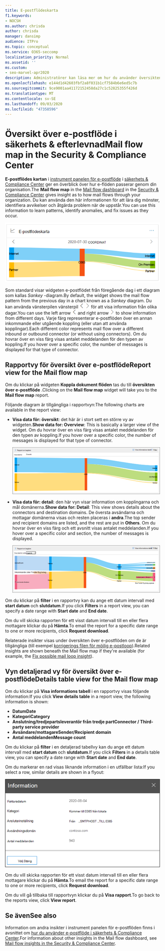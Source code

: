 ```yaml
---
title: E-postflödeskarta
f1.keywords:
- NOCSH
ms.author: chrisda
author: chrisda
manager: dansimp
audience: ITPro
ms.topic: conceptual
ms.service: O365-seccomp
localization_priority: Normal
ms.assetid: ''
ms.custom:
- seo-marvel-apr2020
description: Administratörer kan läsa mer om hur du använder översikten för e-postflöden i instrument panelen för e-postflöde i säkerhets & efterföljandekrav för att visualisera och spåra hur e-flöden kommer till och från sin organisation via kopplingar och utan att använda kopplingar.
ms.openlocfilehash: e144d1d42603fbf2a8f031b1cf7584b6e6ed5c7b
ms.sourcegitcommit: 9ce9001aa41172152458da27c1c52825355f426d
ms.translationtype: MT
ms.contentlocale: sv-SE
ms.lasthandoff: 09/03/2020
ms.locfileid: "47358596"
---
```

# <a name="mail-flow-map-in-the-security--compliance-center"></a><span data-ttu-id="bf1ff-103">Översikt över e-postflöde i säkerhets & efterlevnad</span><span class="sxs-lookup"><span data-stu-id="bf1ff-103">Mail flow map in the Security & Compliance Center</span></span>

<span data-ttu-id="bf1ff-104">**E-postflödes kartan** i [instrument panelen för e-postflöde](mail-flow-insights-v2.md) i [säkerhets & Compliance Center](https://protection.office.com) ger en överblick över hur e-flöden passerar genom din organisation.</span><span class="sxs-lookup"><span data-stu-id="bf1ff-104">The **Mail flow map** in the [Mail flow dashboard](mail-flow-insights-v2.md) in the [Security & Compliance Center](https://protection.office.com) gives insight as to how mail flows through your organization.</span></span> <span data-ttu-id="bf1ff-105">Du kan använda den här informationen för att lära dig mönster, identifiera avvikelser och åtgärda problem när de uppstår.</span><span class="sxs-lookup"><span data-stu-id="bf1ff-105">You can use this information to learn patterns, identify anomalies, and fix issues as they occur.</span></span>

![Widget för e-postflödes karta i instrument panelen för säkerhet &](../../media/mfi-mail-flow-map-widget.png)

<span data-ttu-id="bf1ff-107">Som standard visar widgeten e-postflödet från föregående dag i ett diagram som kallas *Sankey* -diagram.</span><span class="sxs-lookup"><span data-stu-id="bf1ff-107">By default, the widget shows the mail flow pattern from the previous day in a chart known as a *Sankey* diagram.</span></span> <span data-ttu-id="bf1ff-108">Du kan använda vänsterpilen vänsterpil ![ och HÖGERPIL ](../../media/scc-left-arrow.png) ![ ](../../media/scc-right-arrow.png) för att visa information från olika dagar.</span><span class="sxs-lookup"><span data-stu-id="bf1ff-108">You can use the left arrow ![Left arrow](../../media/scc-left-arrow.png) and right arrow ![Right arrow](../../media/scc-right-arrow.png) to show information from different days.</span></span> <span data-ttu-id="bf1ff-109">Varje färg representerar e-postflöden över en annan inkommande eller utgående koppling (eller utan att använda kopplingar).</span><span class="sxs-lookup"><span data-stu-id="bf1ff-109">Each different color represents mail flow over a different inbound or outbound connector (or without using connectors).</span></span> <span data-ttu-id="bf1ff-110">Om du hovrar över en viss färg visas antalet meddelanden för den typen av koppling.</span><span class="sxs-lookup"><span data-stu-id="bf1ff-110">If you hover over a specific color, the number of messages is displayed for that type of connector.</span></span>

## <a name="report-view-for-the-mail-flow-map"></a><span data-ttu-id="bf1ff-111">Rapportvy för översikt över e-postflöde</span><span class="sxs-lookup"><span data-stu-id="bf1ff-111">Report view for the Mail flow map</span></span>

<span data-ttu-id="bf1ff-112">Om du klickar på widgeten **Koppla dokument flöden** tas du till **översikten över e-postflöde** .</span><span class="sxs-lookup"><span data-stu-id="bf1ff-112">Clicking on the **Mail flow map** widget will take you to the **Mail flow map** report.</span></span>

<span data-ttu-id="bf1ff-113">Följande diagram är tillgängliga i rapportvyn:</span><span class="sxs-lookup"><span data-stu-id="bf1ff-113">The following charts are available in the report view:</span></span>

- <span data-ttu-id="bf1ff-114">**Visa data för: översikt**: det här är i stort sett en större vy av widgeten.</span><span class="sxs-lookup"><span data-stu-id="bf1ff-114">**Show data for: Overview**: This is basically a larger view of the widget.</span></span> <span data-ttu-id="bf1ff-115">Om du hovrar över en viss färg visas antalet meddelanden för den typen av koppling.</span><span class="sxs-lookup"><span data-stu-id="bf1ff-115">If you hover over a specific color, the number of messages is displayed for that type of connector.</span></span>

  ![Vyn Översikt i rapporten e-postflödes karta](../../media/mfi-mail-flow-map-report-overview.png)

- <span data-ttu-id="bf1ff-117">**Visa data för: detail**: den här vyn visar information om kopplingarna och mål domänerna.</span><span class="sxs-lookup"><span data-stu-id="bf1ff-117">**Show data for: Detail**: This view shows details about the connectors and destination domains.</span></span> <span data-ttu-id="bf1ff-118">De översta avsändarna och mottagar domänerna visas och resten placeras i **andra**.</span><span class="sxs-lookup"><span data-stu-id="bf1ff-118">The top sender and recipient domains are listed, and the rest are put in **Others**.</span></span> <span data-ttu-id="bf1ff-119">Om du hovrar över en viss färg och ett avsnitt visas antalet meddelanden.</span><span class="sxs-lookup"><span data-stu-id="bf1ff-119">If you hover over a specific color and section, the number of messages is displayed.</span></span>

  ![Detaljvyn i rapporten dokument flödes karta](../../media/mfi-mail-flow-map-report-detail.png)

<span data-ttu-id="bf1ff-121">Om du klickar på **filter** i en rapportvy kan du ange ett datum intervall med **start datum** och **slutdatum**.</span><span class="sxs-lookup"><span data-stu-id="bf1ff-121">If you click **Filters** in a report view, you can specify a date range with **Start date** and **End date**.</span></span>

<span data-ttu-id="bf1ff-122">Om du vill skicka rapporten för ett visst datum intervall till en eller flera mottagare klickar du på **Hämta**.</span><span class="sxs-lookup"><span data-stu-id="bf1ff-122">To email the report for a specific date range to one or more recipients, click **Request download**.</span></span>

<span data-ttu-id="bf1ff-123">Relaterade insikter visas under översikten över e-postflöden om de är tillgängliga (till exempel [korrigerings filen för möjlig e-postloop](mfi-mail-loop-insight.md)).</span><span class="sxs-lookup"><span data-stu-id="bf1ff-123">Related insights are shown beneath the Mail flow map if they're available (for example, the [Fix possible mail loop insight](mfi-mail-loop-insight.md)).</span></span>

## <a name="details-table-view-for-the-mail-flow-map"></a><span data-ttu-id="bf1ff-124">Vyn detaljerad vy för översikt över e-postflöde</span><span class="sxs-lookup"><span data-stu-id="bf1ff-124">Details table view for the Mail flow map</span></span>

<span data-ttu-id="bf1ff-125">Om du klickar på **Visa informations tabell** i en rapportvy visas följande information:</span><span class="sxs-lookup"><span data-stu-id="bf1ff-125">If you click **View details table** in a report view, the following information is shown:</span></span>

- <span data-ttu-id="bf1ff-126">**Datum**</span><span class="sxs-lookup"><span data-stu-id="bf1ff-126">**Date**</span></span>
- <span data-ttu-id="bf1ff-127">**Kategori**</span><span class="sxs-lookup"><span data-stu-id="bf1ff-127">**Category**</span></span>
- <span data-ttu-id="bf1ff-128">**Anslutning/tredjepartsleverantör från tredje part**</span><span class="sxs-lookup"><span data-stu-id="bf1ff-128">**Connector / Third-party service provider**</span></span>
- <span data-ttu-id="bf1ff-129">**Avsändare/mottagare**</span><span class="sxs-lookup"><span data-stu-id="bf1ff-129">**Sender/Recipient domain**</span></span>
- <span data-ttu-id="bf1ff-130">**Antal meddelanden**</span><span class="sxs-lookup"><span data-stu-id="bf1ff-130">**Message count**</span></span>

<span data-ttu-id="bf1ff-131">Om du klickar på **filter** i en detaljerad tabellvy kan du ange ett datum intervall med **start datum** och **slutdatum**.</span><span class="sxs-lookup"><span data-stu-id="bf1ff-131">If you click **Filters** in a details table view, you can specify a date range with **Start date** and **End date**.</span></span>

<span data-ttu-id="bf1ff-132">Om du markerar en rad visas liknande information i en utfällbar lista:</span><span class="sxs-lookup"><span data-stu-id="bf1ff-132">If you select a row, similar details are shown in a flyout:</span></span>

![Information som utfälls från informations tabellen i översikten över e-postflöde](../../media/mfi-mail-flow-map-view-details-table-details.png)

<span data-ttu-id="bf1ff-134">Om du vill skicka rapporten för ett visst datum intervall till en eller flera mottagare klickar du på **Hämta**.</span><span class="sxs-lookup"><span data-stu-id="bf1ff-134">To email the report for a specific date range to one or more recipients, click **Request download**.</span></span>

<span data-ttu-id="bf1ff-135">Om du vill gå tillbaka till rapportvyn klickar du på **Visa rapport**.</span><span class="sxs-lookup"><span data-stu-id="bf1ff-135">To go back to the reports view, click **View report**.</span></span>

## <a name="see-also"></a><span data-ttu-id="bf1ff-136">Se även</span><span class="sxs-lookup"><span data-stu-id="bf1ff-136">See also</span></span>

<span data-ttu-id="bf1ff-137">Information om andra insikter i instrument panelen för e-postflöden finns i avsnittet om [hur du använder e-postflöde i säkerhets & Compliance Center](mail-flow-insights-v2.md).</span><span class="sxs-lookup"><span data-stu-id="bf1ff-137">For information about other insights in the Mail flow dashboard, see [Mail flow insights in the Security & Compliance Center](mail-flow-insights-v2.md).</span></span>
